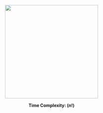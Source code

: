 <p align="center">
  <img src="https://github.com/user-attachments/assets/2a6486b5-0bdd-4695-9766-d180d070c19c" width="300"/>
</p>

<p align="center">
  <b>Time Complexity: (n!)</b>
</p>
